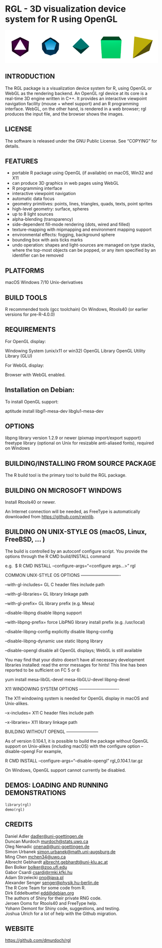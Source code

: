 
<!-- README.md is generated from README.Rmd. Please edit that file -->

# RGL - 3D visualization device system for R using OpenGL

![](man/figures/README/polyhedra-rgl-1.png)<!-- -->

## INTRODUCTION

The RGL package is a visualization device system for R, using OpenGL or
WebGL as the rendering backend. An OpenGL rgl device at its core is a
real-time 3D engine written in C++. It provides an interactive viewpoint
navigation facility (mouse + wheel support) and an R programming
interface. WebGL, on the other hand, is rendered in a web browser; rgl
produces the input file, and the browser shows the images.

## LICENSE

The software is released under the GNU Public License. See “COPYING” for
details.

## FEATURES

-   portable R package using OpenGL (if available) on macOS, Win32 and
    X11
-   can produce 3D graphics in web pages using WebGL
-   R programming interface
-   interactive viewpoint navigation
-   automatic data focus
-   geometry primitives: points, lines, triangles, quads, texts, point
    sprites
-   high-level geometry: surface, spheres
-   up to 8 light sources
-   alpha-blending (transparency)
-   side-dependent fill-mode rendering (dots, wired and filled)
-   texture-mapping with mipmapping and environment mapping support
-   environmental effects: fogging, background sphere
-   bounding box with axis ticks marks
-   undo operation: shapes and light-sources are managed on type stacks,
    where the top-most objects can be popped, or any item specified by
    an identifier can be removed

## PLATFORMS

macOS Windows 7/10 Unix-derivatives

## BUILD TOOLS

R recommended tools (gcc toolchain) On Windows, Rtools40 (or earlier
versions for pre-R-4.0.0)

## REQUIREMENTS

For OpenGL display:

Windowing System (unix/x11 or win32) OpenGL Library OpenGL Utility
Library (GLU)

For WebGL display:

Browser with WebGL enabled.

## Installation on Debian:

To install OpenGL support:

aptitude install libgl1-mesa-dev libglu1-mesa-dev

## OPTIONS

libpng library version 1.2.9 or newer (pixmap import/export support)
freetype library (optional on Unix for resizable anti-aliased fonts),
required on Windows

## BUILDING/INSTALLING FROM SOURCE PACKAGE

The R build tool is the primary tool to build the RGL package.

## BUILDING ON MICROSOFT WINDOWS

Install Rtools40 or newer.

An Internet connection will be needed, as FreeType is automatically
downloaded from <https://github.com/rwinlib>.

## BUILDING ON UNIX-STYLE OS (macOS, Linux, FreeBSD, … )

The build is controlled by an autoconf configure script. You provide the
options through the R CMD build/INSTALL command

e.g.  $ R CMD INSTALL –configure-args=“&lt;configure args…&gt;” rgl

COMMON UNIX-STYLE OS OPTIONS —————————-

–with-gl-includes=<path> GL C header files include path

–with-gl-libraries=<path> GL library linkage path

–with-gl-prefix=<libprefix> GL library prefix (e.g. Mesa)

–disable-libpng disable libpng support

–with-libpng-prefix=<install location> force LibPNG library install
prefix (e.g. /usr/local)

–disable-libpng-config explicitly disable libpng-config

–disable-libpng-dynamic use static libpng library

–disable-opengl disable all OpenGL displays; WebGL is still available

You may find that your distro doesn’t have all necessary development
libraries installed: read the error messages for hints! This line has
been reported to be sufficient on FC 5 or 6:

yum install mesa-libGL-devel mesa-libGLU-devel libpng-devel

X11 WINDOWING SYSTEM OPTIONS —————————-

The X11 windowing system is needed for OpenGL display in macOS and
Unix-alikes.

–x-includes=<path> X11 C header files include path

–x-libraries=<path> X11 library linkage path

BUILDING WITHOUT OPENGL ———————–

As of version 0.104.1, it is possible to build the package without
OpenGL support on Unix-alikes (including macOS) with the configure
option –disable-opengl For example,

R CMD INSTALL –configure-args=“–disable-opengl” rgl\_0.104.1.tar.gz

On Windows, OpenGL support cannot currently be disabled.

## DEMOS: LOADING AND RUNNING DEMONSTRATIONS

    library(rgl)
    demo(rgl)

## CREDITS

Daniel Adler <dadler@uni-goettingen.de>  
Duncan Murdoch <murdoch@stats.uwo.ca>  
Oleg Nenadic <onenadi@uni-goettingen.de>  
Simon Urbanek <simon.urbanek@math.uni-augsburg.de>  
Ming Chen <mchen34@uwo.ca>  
Albrecht Gebhardt <albrecht.gebhardt@uni-klu.ac.at>  
Ben Bolker <bolker@zoo.ufl.edu>  
Gabor Csardi <csardi@rmki.kfki.hu>  
Adam Strzelecki <ono@java.pl>  
Alexander Senger <senger@physik.hu-berlin.de>  
The R Core Team for some code from R.  
Dirk Eddelbuettel <edd@debian.org>  
The authors of Shiny for their private RNG code.  
Jeroen Ooms for Rtools40 and FreeType help.  
Yohann Demont for Shiny code, suggestions, and testing.  
Joshua Ulrich for a lot of help with the Github migration.

## WEBSITE

<https://github.com/dmurdoch/rgl>
